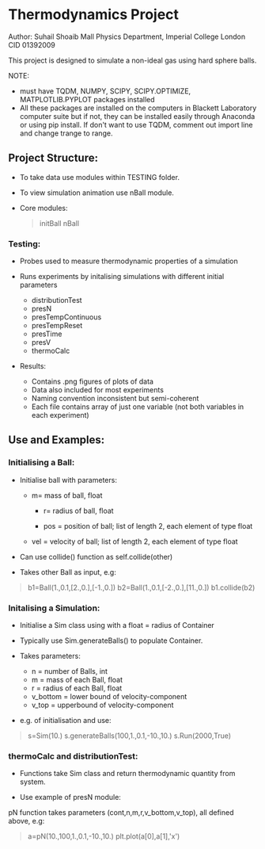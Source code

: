 # Thermodynamics Project 


Author: Suhail Shoaib Mall
	Physics Department, Imperial College London
	CID 01392009

This project is designed to simulate a non-ideal gas using hard sphere balls.



NOTE: 
* must have TQDM, NUMPY, SCIPY, SCIPY.OPTIMIZE, MATPLOTLIB.PYPLOT packages installed
* All these packages are installed on the computers in Blackett Laboratory computer suite but if not, they can be installed easily through Anaconda or using pip install. If don't want to use TQDM, comment out import line and change trange to range.
      

## Project Structure:

* To take data use modules within TESTING folder.
* To view simulation animation use nBall module.

* Core modules:
	> initBall
	> nBall

### __Testing:__ ###
* Probes used to measure thermodynamic properties of a simulation
* Runs experiments by initalising simulations with different initial parameters 
	* distributionTest
	* presN
	* presTempContinuous
	* presTempReset
	* presTime
	* presV
	* thermoCalc

* Results:
	* Contains .png figures of plots of data
	* Data also included for most experiments
	* Naming convention inconsistent but semi-coherent
	* Each file contains array of just one variable (not both variables in each experiment)


## Use and Examples:

### __Initialising a Ball:__ ###
* Initialise ball with parameters:
        
	* m= mass of ball, float
        
        * r= radius of ball, float
        
        * pos = position of ball; list of length 2, each element of type float
        
	* vel = velocity of ball; list of length 2, each element of type float

* Can use collide() function as self.collide(other)
* Takes other Ball as input, e.g:

> b1=Ball(1.,0.1,[2.,0.],[-1.,0.])
> b2=Ball(1.,0.1,[-2.,0.],[11.,0.])
> b1.collide(b2)          


### __Initalising a Simulation:__ ###
* Initialise a Sim class using with a float = radius of Container

* Typically use Sim.generateBalls() to populate Container.
* Takes parameters:
	* n = number of Balls, int
	* m = mass of each Ball, float
	* r = radius of each Ball, float
	* v_bottom = lower bound of velocity-component
	* v_top = upperbound of velocity-component


* e.g. of initialisation and use:

> s=Sim(10.)
> s.generateBalls(100,1.,0.1,-10.,10.)
> s.Run(2000,True)


### __thermoCalc and distributionTest:__ ###

* Functions take Sim class and return thermodynamic quantity from system.

* Use example of presN module:

pN function takes parameters (cont,n,m,r,v_bottom,v_top), all defined above, e.g: 

> a=pN(10.,100,1.,0.1,-10.,10.)
> plt.plot(a[0],a[1],'x')






							
